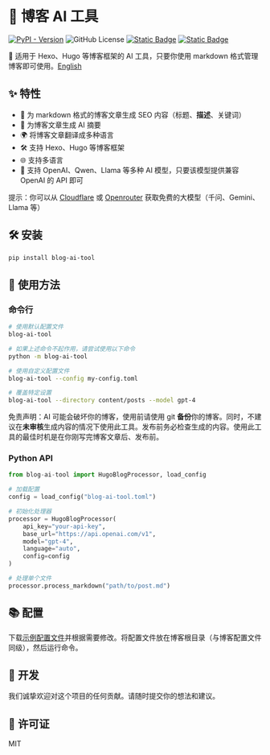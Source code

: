 # 🤖 博客 AI 工具
[![PyPI - Version](https://img.shields.io/pypi/v/blog-ai-tool)](https://pypi.org/project/blog-ai-tool/) ![GitHub License](https://img.shields.io/github/license/ryaang/blog-ai-tool)   [![Static Badge](https://img.shields.io/badge/%E7%AE%80%E4%BD%93%E4%B8%AD%E6%96%87-8A2BE2)](README-Zh.md) [![Static Badge](https://img.shields.io/badge/English-blue)](README.md)

🌟 适用于 Hexo、Hugo 等博客框架的 AI 工具，只要你使用 markdown 格式管理博客即可使用。[English](README.md)

## ✨ 特性
- 🎯 为 markdown 格式的博客文章生成 SEO 内容（标题、**描述**、关键词）
- 📝 为博客文章生成 AI 摘要
- 🌍 将博客文章翻译成多种语言
- 🛠️ 支持 Hexo、Hugo 等博客框架
- 🌐 支持多语言
- 🧠 支持 OpenAI、Qwen、Llama 等多种 AI 模型，只要该模型提供兼容 OpenAI 的 API 即可

提示：你可以从 [Cloudflare](https://developers.cloudflare.com/workers-ai/) 或 [Openrouter](https://openrouter.ai/models?order=pricing-low-to-high) 获取免费的大模型（千问、Gemini、Llama 等）

## 🛠️ 安装

```bash
pip install blog-ai-tool
```

## 🚀 使用方法

### 命令行

```bash
# 使用默认配置文件
blog-ai-tool

# 如果上述命令不起作用，请尝试使用以下命令
python -m blog-ai-tool

# 使用自定义配置文件
blog-ai-tool --config my-config.toml

# 覆盖特定设置
blog-ai-tool --directory content/posts --model gpt-4
```

免责声明：AI 可能会破坏你的博客，使用前请使用 git **备份**你的博客。同时，不建议在**未审核**生成内容的情况下使用此工具。发布前务必检查生成的内容。使用此工具的最佳时机是在你刚写完博客文章后、发布前。

### Python API

```python
from blog-ai-tool import HugoBlogProcessor, load_config

# 加载配置
config = load_config("blog-ai-tool.toml")

# 初始化处理器
processor = HugoBlogProcessor(
    api_key="your-api-key",
    base_url="https://api.openai.com/v1",
    model="gpt-4",
    language="auto",
    config=config
)

# 处理单个文件
processor.process_markdown("path/to/post.md")
```

## 📚 配置

下载[示例配置文件](blog-ai-tool.toml)并根据需要修改。将配置文件放在博客根目录（与博客配置文件同级），然后运行命令。

## 🤝 开发

我们诚挚欢迎对这个项目的任何贡献。请随时提交你的想法和建议。

## 📝 许可证

MIT
